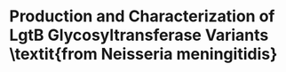 # Production and Characterization of LgtB Glycosyltransferase Variants \textit{from Neisseria meningitidis}
